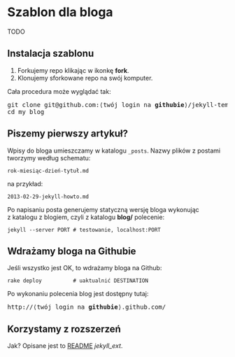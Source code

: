 # Szablon dla bloga

TODO

## Instalacja szablonu

1. Forkujemy repo klikając w ikonkę **fork**.
1. Klonujemy sforkowane repo na swój komputer.

Cała procedura może wyglądać tak:
<pre>git clone git@github.com:⟨twój login na <b>githubie</b>⟩/jekyll-template.git my_blog
cd my_blog
</pre>


## Piszemy pierwszy artykuł?

Wpisy do bloga umieszczamy w katalogu `_posts`.
Nazwy plików z postami tworzymy według schematu:

    rok-miesiąc-dzień-tytuł.md

na przykład:

    2013-02-29-jekyll-howto.md

Po napisaniu posta generujemy statyczną wersję bloga wykonując
z katalogu z blogiem, czyli z katalogu **blog/** polecenie:

    jekyll --server PORT # testowanie, localhost:PORT


## Wdrażamy bloga na Githubie

Jeśli wszystko jest OK, to wdrażamy bloga na Github:

    rake deploy          # uaktualnić DESTINATION

Po wykonaniu polecenia blog jest dostępny tutaj:

<pre>http://⟨twój login na <b>githubie</b>⟩.github.com/
</pre>


## Korzystamy z rozszerzeń

Jak? Opisane jest to [README](http://github.com/rfelix/jekyll_ext)
*jekyll_ext*.
